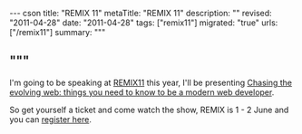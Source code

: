 --- cson
title: "REMIX 11"
metaTitle: "REMIX 11"
description: ""
revised: "2011-04-28"
date: "2011-04-28"
tags: ["remix11"]
migrated: "true"
urls: ["/remix11"]
summary: """

"""
---
I'm going to be speaking at [REMIX11][1] this year, I'll be presenting [Chasing the evolving web: things you need to know to be a modern web developer][2].

So get yourself a ticket and come watch the show, REMIX is 1 - 2 June and you can [register here][3].


  [1]: http://www.noisetosignal.com.au/remix/
  [2]: http://www.noisetosignal.com.au/remix/sessions/
  [3]: https://isa.infosalons.com.au/remix11/remix11/start.asp
